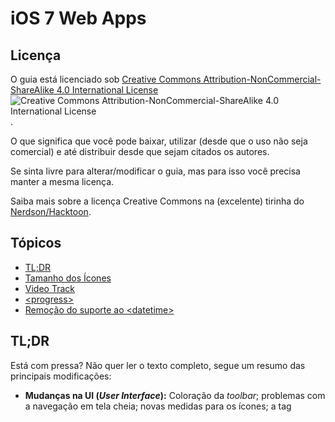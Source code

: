 # iOS 7 Web Apps

## Licença

O guia está licenciado sob [Creative Commons Attribution-NonCommercial-ShareAlike 4.0 International License](http://creativecommons.org/licenses/by-nc-sa/4.0/) ![Creative Commons Attribution-NonCommercial-ShareAlike 4.0 International License](http://i.creativecommons.org/l/by-nc-sa/4.0/88x31.png).

O que significa que você pode baixar, utilizar (desde que o uso não seja comercial) e até distribuir desde que sejam citados os autores.

Se sinta livre para alterar/modificar o guia, mas para isso você precisa manter a mesma licença.

Saiba mais sobre a licença Creative Commons na (excelente) tirinha do [Nerdson/Hacktoon](http://labs.hacktoon.com/docs/creative-commons/).

## Tópicos

 * [TL;DR](#tldr)
 * [Tamanho dos Ícones](#tamanho-dos-ícones)
 * [Video Track](#video-track)
 * [&lt;progress>](#progress)
 * [Remoção do suporte ao &lt;datetime>](#remoção-do-suporte-ao-datetime)

## TL;DR

Está com pressa? Não quer ler o texto completo, segue um resumo das principais modificações:

 * **Mudanças na UI (_User Interface_):** Coloração da _toolbar_; problemas com a navegação em tela cheia; novas medidas para os ícones; a tag _<title>_ no iPhone não fica mais visível na página; possível conflito com novos gestos.
 * **Novos Dispositivos:** Nada de novo para eles, continua tudo como era para o iPhone 5.
 * **HTML 5:** video track, `<progress>`, **REMOÇÃO** do suporte a `<input type="datetime">`.
 * **HTML 5 APIs:** Page Visibility, AirPlay API, melhoramentos no canvas, **REMOÇÃO** de suporte para Shared Workers, Web Speech Synthesis API, unprefixed Web Audio e Animation Timing.
 * **CSS:** Regions, Sticky position, FlexBox, ClipPath, unprefixed Transitions e outros melhoramentos.
 * **Home Screen Webapps:** Web View Pagination, JavaScript runtime para aplicativos nativos e novas habilidades para o player de vídeo.

## Tamanho dos Ícones

Os novos ícones do iOS 7 estão 5% maiores em relação às versões anteriores, por exemplo, nos iPhones com tela Retina eles medem agora 120x120 pixels, contra os 114x114 de anteriormente.

Os ícones de sistema também adotaram o _flat design_ e agora não possuem mais o efeito de brilho presente nos iOS antigos.

Os novos tamanhos de ícones disponíveis no iOS 7 são:

 * iPhone / iPod Touch Retina: 120x120 pixels
 * iPad 2 / iPad Mini: 76x76 pixels
 * iPad Retina: 152x152 pixels

**NOTA:** Devemos nos lembrar que o iOS 7 não está disponível para nenhum iPhone que não possua _retina display_, por isso se não disponibilizarmos os novos tamanhos o aparelho carregará automaticamente o ícone relativo do iOS 6.

A tabela abaixo relaciona os tamanhos de ícones que devem ser definidos para cada versão de iPhone, iPod Touch e iPad disponíveis atualmente:

```html
<!-- non-retina iPhone pre iOS 7 -->
<link rel="apple-touch-icon" href="icon57.png" sizes="57x57">
<!-- non-retina iPad pre iOS 7 -->
<link rel="apple-touch-icon" href="icon72.png" sizes="72x72">
<!-- non-retina iPad iOS 7 -->
<link rel="apple-touch-icon" href="icon76.png" sizes="76x76">
<!-- retina iPhone pre iOS 7 -->
<link rel="apple-touch-icon" href="icon114.png" sizes="114x114">
<!-- retina iPhone iOS 7 -->
<link rel="apple-touch-icon" href="icon120.png" sizes="120x120">
<!-- retina iPad pre iOS 7 -->
<link rel="apple-touch-icon" href="icon144.png" sizes="144x144">
<!-- retina iPad iOS 7 -->
<link rel="apple-touch-icon" href="icon152.png" sizes="152x152">
```

## Video Track

O elemento `<video>` agora suporta um filho chamado `<track>` que pode ser utilizado para inserir legendas aos vídeos. Há suporte para várias linguagens e elas aparecerão em um seletor dentro do _player_ de vídeo, possibilitando ao usuário trocar as legendas ou desativá-las.

Os únicos tipos de _tracks_ suportadas são `caption` e `subtitle`, eles são definidos utilizando o atributo `kind`. Um atributo **obrigatório** é o `srclang` onde devemos definir, no padrão [ISO](http://en.wikipedia.org/wiki/ISO_639-1) qual a linguagem da legenda.

As legendas são úteis quando um usuário pode ouvir o áudio, mas não entende a linguagem. Já os _captions_ são úteis quando o usuário não pode ouvir o áudio, ele inclui informações adicionais como: _música de fundo tocando_.

```html
<video>
    <source src="video.mp4">
    <track kind="captions" src="caption-en.vtt" srclang="en">
    <track kind="subtitles" src="subtitle-rr.vtt" srclang="br">
</video>
```
## &lt;progress>

O elemento `<progress>` agora é suportado. Ele pode ser usado para criar uma barra de progresso na página baseado em dois atributos: `max` e `value`.

```html
<progress max="100" value="50">
```

## Remoção do suporte ao &lt;datetime>

Seguindo o exemplo do Chrome o Safari no iOS agora também não suporta mais o elemento `<input type="datetime">` e irá interpretá-lo como um `<input type="text">`.
